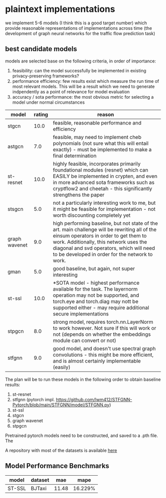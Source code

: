 # plaintext implementations

we implement 5-6 models (I think this is a good target number)
which provide reasonable representations of implementations 
across time (the development of graph neural networks for the traffic
flow prediction task)

## best candidate models

models are selected base on the following criteria, in order of importance:

1. feasibility: can the model successfully be implemented in existing 
   privacy-preserving frameworks?
2. performance efficiency: few results exist which measure the run time 
   of most relevant models. This will be a result which we need to generate
   indpendently as a point of relevance for model evaluation
3. accuracy / sota performance: the most obvious metric for selecting a model
   under normal circumstances

<center>

model | rating | reason
---|---|---
stgcn | 10.0 | feasible, reasonable performance and efficiency
astgcn | 7.0 | feasible, may need to implement cheb polynomials (not sure what this will entail exactly) - must be implemented to make a final determination
st-resnet | 10.0 | highly feasible, incorporates primarily foundational modules (resnet) which can EASILY be implemented in crypten, and even in more advanced sota frameworks such as cryptflow2 and cheetah - this significantly strengthens the paper
stsgcn | 5.0 | not a particularly interesting work to me, but it might be feasible for implementation - not worth discounting completely yet
graph wavenet | 9.0 | high performing baseline, but not state of the art. main challenge will be rewriting all of the einsum operators in order to get them to work. Additionally, this network uses the diagonal and svd operators, which will need to be developed in order for the network to work. 
gman | 5.0 | good baseline, but again, not super interesting
st-ssl | 10.0 | *SOTA model - highest performance available for the task. The layernorm operation may not be supported, and torch.eye and torch.diag may nott be supported either - may require additional secure implementations
stpgcn | 8.0 | strong model, requires torch.nn.LayerNorm to work however. Not sure if this will work or not (depends on whether the embeddings module can convert or not)
stfgnn | 9.0 | good model, and doesn't use spectral graph convolutions - this might be more efficient, and is almost certainly implementable (easily)

</center>

The plan will be to run these models in the following order to obtain baseline results: 

1. st-resnet
2. stfgnn (pytorch impl. https://github.com/lwm412/STFGNN-Pytorch/blob/main/STFGNN/model/STFGNN.py)
3. st-ssl
4. stgcn
5. graph wavenet
6. stpgcn

Pretrained pytorch models need to be constructed, and saved to a .pth 
file. The 

A repository with most of the datasets is available 
[here](https://github.com/LibCity/Bigscity-LibCity-Datasets?tab=readme-ov-file#Traffic-State-Datasets-Grid-based-In-Flow-and-Out-Flow)

## Model Performance Benchmarks

<center> 

model | dataset | mae | mape
---|---|---|---
ST-SSL | BJTaxi | 11.48 | 16.229%

</center>

